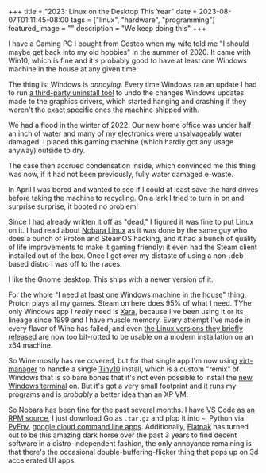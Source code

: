 +++
title = "2023: Linux on the Desktop This Year"
date = 2023-08-07T01:11:45-08:00
tags = ["linux", "hardware", "programming"]
featured_image = ""
description = "We keep doing this"
+++

I have a Gaming PC I bought from Costco when my wife told me "I should maybe get back into my old hobbies" in the summer of 2020. It came with Win10, which is fine and it's probably good to have at least one Windows machine in the house at any given time.

The thing is: Windows is _annoying_. Every time Windows ran an update I had to run [a third-party uninstall tool](https://www.wagnardsoft.com/display-driver-uninstaller-DDU-) to undo the changes Windows updates made to the graphics drivers, which started hanging and crashing if they weren't the exact specific ones the machine shipped with.

We had a flood in the winter of 2022. Our new home office was under half an inch of water and many of my electronics were unsalvageably water damaged. I placed this gaming machine (which hardly got any usage anyway) outside to dry.

The case then accrued condensation inside, which convinced me this thing was now, if it had not been previously, fully water damaged e-waste.

In April I was bored and wanted to see if I could at least save the hard drives before taking the machine to recycling. On a lark I tried to turn in on and surprise surprise, it booted no problem!

Since I had already written it off as "dead," I figured it was fine to put Linux on it. I had read about [Nobara Linux](https://nobaraproject.org/) as it was done by the same guy who does a bunch of Proton and SteamOS hacking, and it had a bunch of quality of life improvements to make it gaming friendly: it even had the Steam client installed out of the box. Once I got over my distaste of using a non-.deb based distro I was off to the races.

I like the Gnome desktop. This ships with a newer version of it.

For the whole "I need at least one Windows machine in the house" thing: Proton plays all my games. Steam on here does 95% of what I need. TYhe only Windows app I _really_ need is [Xara](https://www.xara.com/photo-graphic-plus/), because I've been using it or its lineage since 1999 and I have muscle memory. Every attempt I've made in every flavor of Wine has failed, and even [the Linux versions they briefly released](http://www.xaraxtreme.org/) are now too bit-rotted to be usable on a modern installation on an x64 machine.

So Wine mostly has me covered, but for that single app I'm now using [virt-manager](https://virt-manager.org/) to handle a single [Tiny10](https://archive.org/details/tiny-10-NTDEV) install, which is a custom "remix" of Windows that is so bare bones that it's not even possible to install the [new Windows terminal](https://github.com/microsoft/terminal) on. But it's got a very small footprint and it runs my programs and is _probably_ a better idea than an XP VM.

So Nobara has been fine for the past several months. I have [VS Code as an RPM source](https://code.visualstudio.com/docs/setup/linux#_rhel-fedora-and-centos-based-distributions), I just download Go as `.tar.gz` and plop it into `~`, Python via [PyEnv](https://github.com/pyenv/pyenv), [google cloud command line apps](https://cloud.google.com/sdk/docs/install). Additionally, [Flatpak](https://flathub.org/en) has turned out to be this amazing dark horse over the past 3 years to find decent software in a distro-independent fashion, the only annoyance remaining is that there's the occasional double-buffering-flicker thing that pops up on 3d accelerated UI apps.
